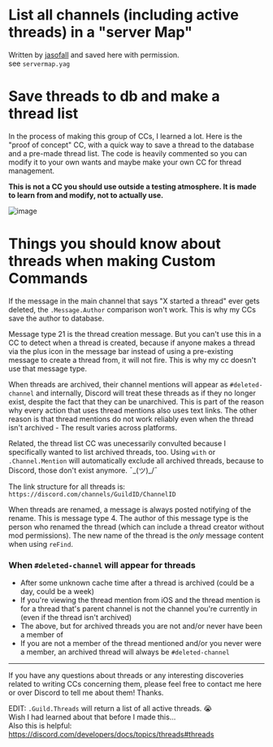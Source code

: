 # List all channels (including active threads) in a "server Map"
Written by [jasofall](https://github.com/jasofall) and saved here with permission.       
see `servermap.yag`


# Save threads to db and make a thread list

In the process of making this group of CCs, I learned a lot. Here is the "proof of concept" CC, with a quick way to save a thread to the database and a pre-made thread list. The code is heavily commented so you can modify it to your own wants and maybe make your own CC for thread management.

**This is not a CC you should use outside a testing atmosphere. It is made to learn from and modify, not to actually use.**

![image](https://user-images.githubusercontent.com/20410737/181144830-1e4ff7a1-f922-4d0d-99fa-f00a36efab9a.png)


# Things you should know about threads when making Custom Commands
If the message in the main channel that says "X started a thread" ever gets deleted, the `.Message.Author` comparison won't work. This is why my CCs save the author to database.

Message type 21 is the thread creation message. But you can't use this in a CC to detect when a thread is created, because if anyone makes a thread via the plus icon in the message bar instead of using a pre-existing message to create a thread from, it will not fire. This is why my cc doesn't use that message type.

When threads are archived, their channel mentions will appear as `#deleted-channel` and internally, Discord will treat these threads as if they no longer exist, despite the fact that they can be unarchived. This is part of the reason why every action that uses thread mentions also uses text links. The other reason is that thread mentions do not work reliably even when the thread isn't archived - The result varies across platforms.

Related, the thread list CC was unecessarily convulted because I specifically wanted to list archived threads, too. Using `with` or `.Channel.Mention` will automatically exclude all archived threads, because to Discord, those don't exist anymore. ¯\_(ツ)_/¯

The link structure for all threads is: `https://discord.com/channels/GuildID/ChannelID`

When threads are renamed, a message is always posted notifying of the rename. This is message type 4. The author of this message type is the person who renamed the thread (which can include a thread creator without mod permissions). The new name of the thread is the _only_ message content when using `reFind`.

### When `#deleted-channel` will appear for threads
- After some unknown cache time after a thread is archived (could be a day, could be a week)
- If you're viewing the thread mention from iOS and the thread mention is for a thread that's parent channel is not the channel you're currently in (even if the thread isn't archived)
- The above, but for archived threads you are not and/or never have been a member of
- If you are not a member of the thread mentioned and/or you never were a member, an archived thread will always be `#deleted-channel`

-----------

If you have any questions about threads or any interesting discoveries related to writing CCs concerning them, please feel free to contact me here or over Discord to tell me about them! Thanks.

EDIT:
`.Guild.Threads` will return a list of all active threads. 😭      
Wish I had learned about that before I made this...       
Also this is helpful: https://discord.com/developers/docs/topics/threads#threads
